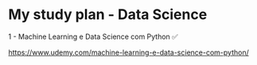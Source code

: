 # My study plan - Data Science

1 - Machine Learning e Data Science com Python :white_check_mark:

https://www.udemy.com/machine-learning-e-data-science-com-python/
